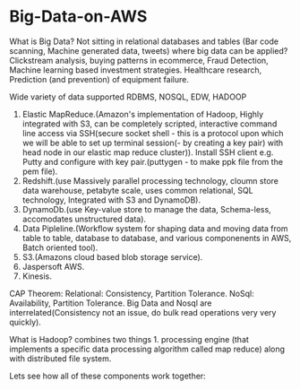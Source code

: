 # Big-Data-on-AWS
What is Big Data?
Not sitting in relational databases and tables (Bar code scanning, Machine generated data, tweets)
where big data can be applied?
Clickstream analysis, buying patterns in ecommerce, Fraud Detection, Machine learning based investment strategies. Healthcare research, Prediction (and prevention) of equipment failure.

Wide variety of data supported
RDBMS, NOSQL, EDW, HADOOP

1. Elastic MapReduce.(Amazon's implementation of Hadoop, Highly integrated with S3, can be completely scripted, interactive command line access via SSH(secure socket shell - this is a protocol upon which we will be able to set up terminal session(- by creating a key pair) with head node in our elastic map reduce cluster)). Install SSH client e.g. Putty and configure with key pair.(puttygen - to make ppk file  from the pem file).
2. Redshift.(use Massively parallel processing technology, cloumn store data warehouse, petabyte scale, uses common relational, SQL technology, Integrated with S3 and DynamoDB).
3. DynamoDb.(use Key-value store to manage the data, Schema-less, accomodates unstructured data).
4. Data Pipleline.(Workflow system for shaping data and moving data from table to table, database to database, and various componenents in AWS, Batch oriented tool).
5. S3.(Amazons cloud based blob storage service).
6. Jaspersoft AWS.
7. Kinesis.

CAP Theorem:
Relational: Consistency, Partition Tolerance.
NoSql: Availability, Partition Tolerance.
Big Data and Nosql are interrelated(Consistency not an issue, do bulk read operations very very quickly).

What is Hadoop?
combines two things 1. processing engine (that implements a specific data processing algorithm called map reduce) along with distributed file system.

Lets see how all of these components work together:




